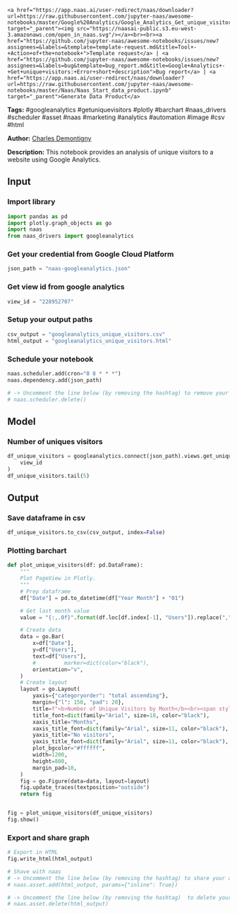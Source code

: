     <a href="https://app.naas.ai/user-redirect/naas/downloader?url=https://raw.githubusercontent.com/jupyter-naas/awesome-notebooks/master/Google%20Analytics/Google_Analytics_Get_unique_visitors.ipynb" target="_parent"><img src="https://naasai-public.s3.eu-west-3.amazonaws.com/open_in_naas.svg"/></a><br><br><a href="https://github.com/jupyter-naas/awesome-notebooks/issues/new?assignees=&labels=&template=template-request.md&title=Tool+-+Action+of+the+notebook+">Template request</a> | <a href="https://github.com/jupyter-naas/awesome-notebooks/issues/new?assignees=&labels=bug&template=bug_report.md&title=Google+Analytics+-+Get+unique+visitors:+Error+short+description">Bug report</a> | <a href="https://app.naas.ai/user-redirect/naas/downloader?url=https://raw.githubusercontent.com/jupyter-naas/awesome-notebooks/master/Naas/Naas_Start_data_product.ipynb" target="_parent">Generate Data Product</a>

**Tags:** #googleanalytics #getuniquevisitors #plotly #barchart #naas_drivers #scheduler #asset #naas #marketing #analytics #automation #image #csv #html

**Author:** [Charles Demontigny](https://www.linkedin.com/in/charles-demontigny/)

**Description:** This notebook provides an analysis of unique visitors to a website using Google Analytics.

## Input

### Import library


```python
import pandas as pd
import plotly.graph_objects as go
import naas
from naas_drivers import googleanalytics
```

### Get your credential from Google Cloud Platform


```python
json_path = "naas-googleanalytics.json"
```

### Get view id from google analytics


```python
view_id = "228952707"
```

### Setup your output paths


```python
csv_output = "googleanalytics_unique_visitors.csv"
html_output = "googleanalytics_unique_visitors.html"
```

### Schedule your notebook


```python
naas.scheduler.add(cron="0 8 * * *")
naas.dependency.add(json_path)

# -> Uncomment the line below (by removing the hashtag) to remove your scheduler
# naas.scheduler.delete()
```

## Model

### Number of uniques visitors


```python
df_unique_visitors = googleanalytics.connect(json_path).views.get_unique_visitors(
    view_id
)
df_unique_visitors.tail(5)
```

## Output

### Save dataframe in csv


```python
df_unique_visitors.to_csv(csv_output, index=False)
```

### Plotting barchart


```python
def plot_unique_visitors(df: pd.DataFrame):
    """
    Plot PageView in Plotly.
    """
    # Prep dataframe
    df["Date"] = pd.to_datetime(df["Year Month"] + "01")

    # Get last month value
    value = "{:,.0f}".format(df.loc[df.index[-1], "Users"]).replace(",", " ")

    # Create data
    data = go.Bar(
        x=df["Date"],
        y=df["Users"],
        text=df["Users"],
        #         marker=dict(color="black"),
        orientation="v",
    )
    # Create layout
    layout = go.Layout(
        yaxis={"categoryorder": "total ascending"},
        margin={"l": 150, "pad": 20},
        title=f"<b>Number of Unique Visitors by Month</b><br><span style='font-size: 13px;'>Unique visitors this month: {value}</span>",
        title_font=dict(family="Arial", size=18, color="black"),
        xaxis_title="Months",
        xaxis_title_font=dict(family="Arial", size=11, color="black"),
        yaxis_title="No visitors",
        yaxis_title_font=dict(family="Arial", size=11, color="black"),
        plot_bgcolor="#ffffff",
        width=1200,
        height=800,
        margin_pad=10,
    )
    fig = go.Figure(data=data, layout=layout)
    fig.update_traces(textposition="outside")
    return fig


fig = plot_unique_visitors(df_unique_visitors)
fig.show()
```

### Export and share graph


```python
# Export in HTML
fig.write_html(html_output)

# Shave with naas
# -> Uncomment the line below (by removing the hashtag) to share your asset with naas
# naas.asset.add(html_output, params={"inline": True})

# -> Uncomment the line below (by removing the hashtag)  to delete your asset
# naas.asset.delete(html_output)
```
